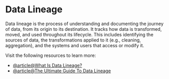 # Data Lineage

Data lineage is the process of understanding and documenting the journey of data, from its origin to its destination. It tracks how data is transformed, moved, and used throughout its lifecycle. This includes identifying the sources of data, the transformations applied to it (e.g., cleaning, aggregation), and the systems and users that access or modify it.

Visit the following resources to learn more:

- [@article@What Is Data Lineage?](https://www.ibm.com/think/topics/data-lineage)
- [@article@The Ultimate Guide To Data Lineage](http://montecarlodata.com/blog-data-lineage/)